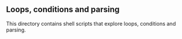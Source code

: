## Loops, conditions and parsing
This directory contains shell scripts that explore loops, conditions and parsing.